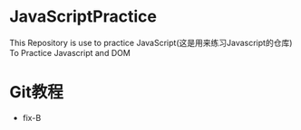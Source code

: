 # JavaScriptPractice
This Repository is use to practice JavaScript(这是用来练习Javascript的仓库)
To Practice Javascript and DOM
# Git教程
 - fix-B
